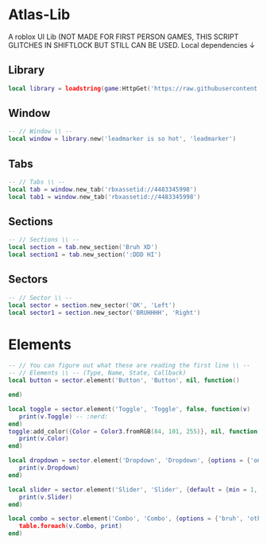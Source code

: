 # Atlas-Lib
A roblox UI Lib (NOT MADE FOR FIRST PERSON GAMES, THIS SCRIPT GLITCHES IN SHIFTLOCK BUT STILL CAN BE USED.
Local dependencies ↓

## Library

```lua
local library = loadstring(game:HttpGet('https://raw.githubusercontent.com/cueshut/saves/main/criminality%20paste%20ui%20library'))()
```

## Window
```lua
-- // Window \\ --
local window = library.new('leadmarker is so hot', 'leadmarker')
```

## Tabs
```lua
-- // Tabs \\ --
local tab = window.new_tab('rbxassetid://4483345998')
local tab1 = window.new_tab('rbxassetid://4483345998')
```

## Sections
```lua
-- // Sections \\ --
local section = tab.new_section('Bruh XD')
local section1 = tab.new_section(':DDD HI')
```
## Sectors
```lua
-- // Sector \\ --
local sector = section.new_sector('OK', 'Left')
local sector1 = section.new_sector('BRUHHHH', 'Right')
```

# Elements
```lua
-- // You can figure out what these are reading the first line \\ --
-- // Elements \\ -- (Type, Name, State, Callback)
local button = sector.element('Button', 'Button', nil, function()

end)

local toggle = sector.element('Toggle', 'Toggle', false, function(v)
   print(v.Toggle) -- :nerd:
end)
toggle:add_color({Color = Color3.fromRGB(84, 101, 255)}, nil, function(v)
   print(v.Color)    
end)

local dropdown = sector.element('Dropdown', 'Dropdown', {options = {'one', 'two', 'three'}}, function(v)
   print(v.Dropdown)
end)

local slider = sector.element('Slider', 'Slider', {default = {min = 1, max = 100, default = 50}}, function(v)
   print(v.Slider)
end)

local combo = sector.element('Combo', 'Combo', {options = {'bruh', 'otherbruh'}}, function(v)
   table.foreach(v.Combo, print)
end)
```
